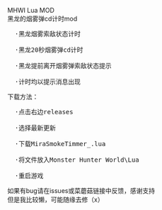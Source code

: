 MHWI Lua MOD<br>
黑龙的烟雾弹cd计时mod<br>
<pre>
  ·黑龙烟雾索敌状态计时<br>
  ·黑龙20秒烟雾弹cd计时<br>
  ·黑龙提前离开烟雾弹索敌状态提示<br>
  ·计时均以提示消息出现<br></pre>

下载方法：<br>
<pre>
  ·点击右边releases<br>
  ·选择最新更新<br>
  ·下载MiraSmokeTimmer_.lua<br>
  ·将文件放入Monster Hunter World\Lua<br>
  ·重启游戏<br></pre>

如果有bug请在issues或菜蘑菇链接中反馈，感谢支持<br>
但是我比较懒，可能随缘去修（x）
